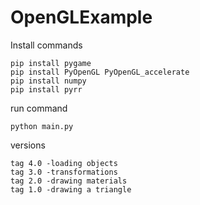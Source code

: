 # OpenGLExample

Install commands

	pip install pygame
	pip install PyOpenGL PyOpenGL_accelerate
	pip install numpy
	pip install pyrr

run command

	python main.py



versions

	tag 4.0 -loading objects
	tag 3.0 -transformations
	tag 2.0 -drawing materials
	tag 1.0 -drawing a triangle